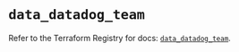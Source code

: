 # `data_datadog_team`

Refer to the Terraform Registry for docs: [`data_datadog_team`](https://registry.terraform.io/providers/datadog/datadog/3.52.1/docs/data-sources/team).
